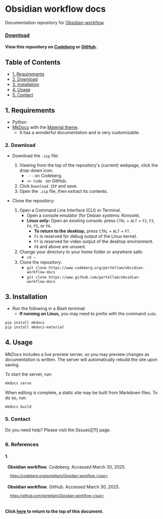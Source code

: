 # Obsidian workflow docs
Documentation repository for [Obsidian-workflow][01].

### [Download](#2-download)
#### View this repository on [Codeberg][01] or [GitHub][02].
[01]: https://codeberg.org/portellam/obsidian-workflow-docs
[02]: https://github.com/portellam/obsidian-workflow-docs
##

## Table of Contents
- [1. Requirements](#1-requirements)
- [2. Download](#2-download)
- [3. Installation](#3-installation)
- [4. Usage](#4-usage)
- [5. Contact](#5-contact)

## 1. Requirements
- Python
- [MkDocs](https://www.mkdocs.org/) with the [Material theme](https://squidfunk.github.io/mkdocs-material/).
  - It has a wonderful documentation and is very customizable.

### 2. Download
- Download the `.zip` file:
    1. Viewing from the top of the repository's (current) webpage, click the
        drop-down icon:
        - `···` on Codeberg.
        - `<> Code ` on GitHub.
    2. Click `Download ZIP` and save.
    3. Open the `.zip` file, then extract its contents.

- Clone the repository:
    1. Open a Command Line Interface (CLI) or Terminal.
        - Open a console emulator (for Debian systems: Konsole).
        - **Linux only:** Open an existing console: press `CTRL` + `ALT` + `F2`,
        `F3`, `F4`, `F5`, or `F6`.
            - **To return to the desktop,** press `CTRL` + `ALT` + `F7`.
            - `F1` is reserved for debug output of the Linux kernel.
            - `F7` is reserved for video output of the desktop environment.
            - `F8` and above are unused.
    2. Change your directory to your home folder or anywhere safe:
        - `cd ~`
    3. Clone the repository:
        - `git clone https://www.codeberg.org/portellam/obsidian-workflow-docs`
        - `git clone https://www.github.com/portellam/obsidian-workflow-docs`

## 3. Installation
- Run the following in a *Bash* terminal:
  - **If running on Linux,** you may need to prefix with the command `sudo`.
```bash
pip install mkdocs
pip install mkdocs-material
```

## 4. Usage
*MkDocs* includes a live preview server, so you may preview changes as documentation is written.
The server will automatically rebuild the site upon saving.

To start the server, run:
```bash
mkdocs serve
```

When editing is complete, a static site may be built from Markdown files. To do so, run:
```bash
mkdocs build
```
### 5. Contact
Do you need help? Please visit the [Issues][11] page.

[51]: https://github.com/portellam/Obsidian-workflow-docs/issues
##

### 6. References
#### 1.
&nbsp;&nbsp;**Obsidian workflow**. Codeberg. Accessed March 30, 2025.

&nbsp;&nbsp;&nbsp;&nbsp;<sup>https://codeberg.org/portellam/Obsidian-workflow.</sup>

&nbsp;&nbsp;**Obsidian workflow**. GitHub. Accessed March 30, 2025.

&nbsp;&nbsp;&nbsp;&nbsp;<sup>https://github.com/portellam/Obsidian-workflow.</sup>
##

#### Click [here](#obsidian-workflow-docs) to return to the top of this document.